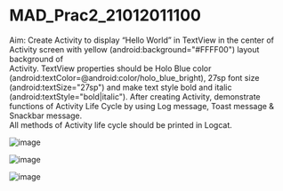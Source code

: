 # MAD_Prac2_21012011100

Aim:
Create Activity to display “Hello World” in TextView in the center of Activity screen with yellow (android:background="#FFFF00") layout background of  
 Activity. TextView properties  should  be  Holo  Blue  color   (android:textColor=@android:color/holo_blue_bright), 27sp  font  size  
 (android:textSize="27sp") and  	make text  	style bold and italic  
(android:textStyle="bold|italic"). After creating Activity, demonstrate functions of Activity Life Cycle by using Log message, Toast message & Snackbar message.  
All methods of Activity life cycle should be printed in Logcat.  



![image](https://github.com/Priyansh20patel/MAD_Prac2_21012011100/assets/98640432/e70ddab7-f764-4599-8e31-e4a1cfcd1d83)

![image](https://github.com/Priyansh20patel/MAD_Prac2_21012011100/assets/98640432/bb11bcfd-c694-4252-9908-800e9596a3e1)



![image](https://github.com/Priyansh20patel/MAD_Prac2_21012011100/assets/98640432/a9e40caa-5e9e-4e1a-9d0c-b472539ab6bf)
